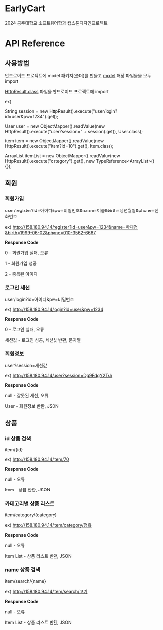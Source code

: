 # EarlyCart
2024 공주대학교 소프트웨어학과 캡스톤디자인프로젝트

# API Reference

## 사용방법
안드로이드 프로젝트에 model 패키지(폴더)를 만들고 [model](https://github.com/jaypark9490/EarlyCart/tree/main/src/main/java/server/earlycart/model) 해당 파일들을 모두 import

[HttpResult.class]() 파일을 안드로이드 프로젝트에 import

ex)

String session = new HttpResult().execute("user/login?id=user&pw=1234").get();

User user = new ObjectMapper().readValue(new HttpResult().execute("user?session=" + session).get(), User.class);

Item item = new ObjectMapper().readValue(new HttpResult().execute("item?id=10").get(), Item.class);

ArrayList<Item> itemList = new ObjectMapper().readValue(new HttpResult().execute("category").get(), new TypeReference<ArrayList<Item>>() {});


## 회원
### 회원가입

user/register?id=아이디&pw=비밀번호&name=이름&birth=생년월일&phone=전화번호

ex) http://158.180.94.14/register?id=user&pw=1234&name=박재정&birth=1999-06-02&phone=010-3562-6667

**Response Code**

0 - 회원가입 실패, 오류

1 - 회원가입 성공

2 - 중복된 아이디

### 로그인 세션
user/login?id=아이디&pw=비밀번호

ex) http://158.180.94.14/login?id=user&pw=1234

**Response Code**

0 - 로그인 실패, 오류

세션값 - 로그인 성공, 세션값 반환, 문자열

### 회원정보
user?session=세션값

ex) http://158.180.94.14/user?session=Dg9FdgY2Tsh

**Response Code**

null - 잘못된 세션, 오류

User - 회원정보 반환, JSON

## 상품
### id 상품 검색

item/{id}

ex) http://158.180.94.14/item/70

**Response Code**

null - 오류

Item - 상품 반환, JSON

### 카테고리별 상품 리스트

item/category/{category}

ex) http://158.180.94.14/item/category/정육

**Response Code**

null - 오류

Item List - 상품 리스트 반환, JSON

### name 상품 검색

item/search/{name}

ex) http://158.180.94.14/item/search/고기

**Response Code**

null - 오류

Item List - 상품 리스트 반환, JSON